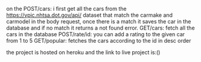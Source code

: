 on the POST/cars: i first get all the cars from the  https://vpic.nhtsa.dot.gov/api/ dataset that match the carmake and carmodel in the body request, once there is a match it saves the car in the database and if no match it returns a not found error.
GET/cars: fetch all the cars in the database
POST/rate/id: you can add a rating to the given car from 1 to 5
GET/popular: fetches the cars according to the id in desc order

the project is hosted on heroku and the link to live project is:() 

